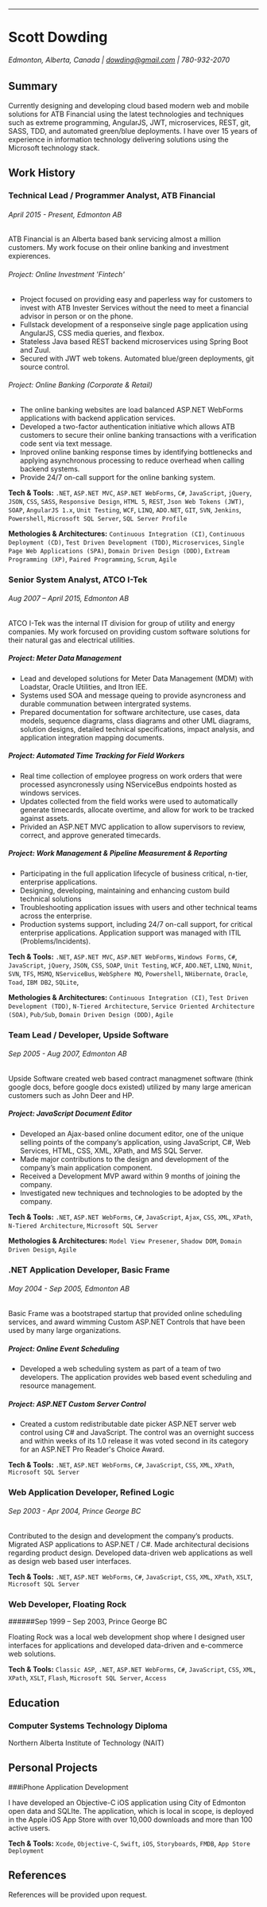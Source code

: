 ---
# Scott Dowding 	
###### Edmonton, Alberta, Canada | dowding@gmail.com  | 780-932-2070

## Summary

Currently designing and developing cloud based modern web and mobile solutions for ATB Financial using the latest technologies and techniques such as extreme programming, AngularJS, JWT, microservices, REST, git, SASS, TDD, and automated green/blue deployments. I have over 15 years of experience in information technology delivering solutions using the Microsoft technology stack.

## Work History

### Technical Lead / Programmer Analyst, ATB Financial	
###### April 2015 - Present, Edmonton AB
ATB Financial is an Alberta based bank servicing almost a million customers. My work focuse on their online banking and investment expierences.

###### Project: Online Investment 'Fintech'
* Project focused on providing easy and paperless way for customers to invest with ATB Invester Services without the need to meet a financial advisor in person or on the phone. 
* Fullstack development of a responseive single page application using AngularJS, CSS media queries, and flexbox.
* Stateless Java based REST backend microservices using Spring Boot and Zuul.
* Secured with JWT web tokens. Automated blue/green deployments, git source control.

###### Project: Online Banking (Corporate & Retail)
* The online banking websites are load balanced ASP.NET WebForms applications with backend application services.
* Developed a two-factor authentication initiative which allows ATB customers to secure their online banking transactions with a verification code sent via text message.
* Inproved online banking response times by identifying bottlenecks and applying asynchronous processing to reduce overhead when calling backend systems.
* Provide 24/7 on-call support for the online banking system.

**Tech & Tools:** 
`.NET`, `ASP.NET MVC`, `ASP.NET WebForms`, `C#`, `JavaScript`, `jQuery`, `JSON`, `CSS`, `SASS`, `Responsive Design`, `HTML 5`, `REST`, `Json Web Tokens (JWT)`, `SOAP`, `AngularJS 1.x`, `Unit Testing`, `WCF`, `LINQ`, `ADO.NET`, 
`GIT`, `SVN`, `Jenkins`, `Powershell`, 
`Microsoft SQL Server`, `SQL Server Profile`

**Methologies & Architectures:** 
`Continuous Integration (CI)`, `Continuous Deployment (CD)`, `Test Driven Development (TDD)`, 
`Microservices`, `Single Page Web Applications (SPA)`, `Domain Driven Design (DDD)`, 
`Extream Programming (XP)`, `Paired Programming`, `Scrum`, `Agile`

### Senior System Analyst, ATCO I-Tek	
###### Aug 2007 – April 2015, Edmonton AB
ATCO I-Tek was the internal IT division for group of utility and energy companies. My work forcused on providing custom software solutions for their natural gas and electrical utilities.

##### Project: Meter Data Management
* Lead and developed solutions for Meter Data Management (MDM) with Loadstar, Oracle Utilities, and Itron IEE.
* Systems used SOA and message queing to provide asyncroness and durable communation between intergrated systems.
* Prepared documentation for software architecture, use cases, data models, sequence diagrams, class diagrams and other UML diagrams, solution designs, detailed technical specifications, impact analysis, and application integration mapping documents. 

##### Project: Automated Time Tracking for Field Workers
* Real time collection of employee progress on work orders that were processed asyncronessly using NServiceBus endpoints hosted as windows services.
* Updates collected from the field works were used to automatically generate timecards, allocate overtime, and allow for work to be tracked against assets.
* Privided an ASP.NET MVC application to allow supervisors to review, correct, and approve generated timecards.

##### Project: Work Management & Pipeline Measurement & Reporting
* Participating in the full application lifecycle of business critical, n-tier, enterprise applications.
* Designing, developing, maintaining and enhancing custom build technical solutions
* Troubleshooting application issues with users and other technical teams across the enterprise.
* Production systems support, including 24/7 on-call support, for critical enterprise applications. Application support was managed with ITIL (Problems/Incidents).

**Tech & Tools:** 
`.NET`, `ASP.NET MVC`, `ASP.NET WebForms`, `Windows Forms`, `C#`, `JavaScript`, `jQuery`, `JSON`, `CSS`, `SOAP`, `Unit Testing`, `WCF`, `ADO.NET`, `LINQ`, `NUnit`, 
`SVN`, `TFS`, `MSMQ`, `NServiceBus`, `WebSphere MQ`, `Powershell`, `NHibernate`, 
`Oracle`, `Toad`, `IBM DB2`, `SQLite`, 

**Methologies & Architectures:** 
`Continuous Integration (CI)`, `Test Driven Development (TDD)`, `N-Tiered Architecture`, 
`Service Oriented Architecture (SOA)`, `Pub/Sub`, `Domain Driven Design (DDD)`, 
`Agile`

### Team Lead / Developer, Upside Software
###### Sep 2005 - Aug 2007, Edmonton AB

Upside Software created web based contract managmenet software (think google docs, before google docs existed) utilized by many large american customers such as John Deer and HP. 

##### Project: JavaScript Document Editor
* Developed an Ajax-based online document editor, one of the unique selling points of the company’s application, using JavaScript, C#, Web Services, HTML, CSS, XML, XPath, and MS SQL Server.
* Made major contributions to the design and development of the company’s main application component.
* Received a Development MVP award within 9 months of joining the company.
* Investigated new techniques and technologies to be adopted by the company.

**Tech & Tools:** 
`.NET`, `ASP.NET WebForms`, `C#`, `JavaScript`, `Ajax`, `CSS`, `XML`, `XPath`, `N-Tiered Architecture`,
`Microsoft SQL Server`

**Methologies & Architectures:** 
`Model View Presener`,
`Shadow DOM`, `Domain Driven Design`, 
`Agile`

### .NET Application Developer, Basic Frame
###### May 2004 - Sep 2005, Edmonton AB

Basic Frame was a bootstraped startup that provided online scheduling services, and award wimming Custom ASP.NET Controls that have been used by many large organizations.

##### Project: Online Event Scheduling
* Developed a web scheduling system as part of a team of two developers. The application provides web based event scheduling and resource management.

##### Project: ASP.NET Custom Server Control
* Created a custom redistributable date picker ASP.NET server web control using C# and JavaScript. The control was an overnight success and within weeks of its 1.0 release it was voted second in its category for an ASP.NET Pro Reader's Choice Award.

**Tech & Tools:** 
`.NET`, `ASP.NET WebForms`, `C#`, `JavaScript`, `CSS`, `XML`, `XPath`, 
`Microsoft SQL Server`

### Web Application Developer, Refined Logic	
###### Sep 2003 - Apr 2004, Prince George BC

Contributed to the design and development the company’s products. Migrated ASP applications to ASP.NET / C#. Made architectural decisions regarding product design. Developed data-driven web applications as well as design web based user interfaces.

**Tech & Tools:** 
`.NET`, `ASP.NET WebForms`, `C#`, `JavaScript`, `CSS`, `XML`, `XPath`, `XSLT`, 
`Microsoft SQL Server`

### Web Developer, Floating Rock
######Sep 1999 – Sep 2003, Prince George BC
 
Floating Rock was a local web development shop where I designed user interfaces for applications and developed data-driven and e-commerce web solutions.

**Tech & Tools:** 
`Classic ASP`, `.NET`, `ASP.NET WebForms`, `C#`, `JavaScript`, `CSS`, `XML`, `XPath`, `XSLT`, `Flash`, 
`Microsoft SQL Server`, `Access`

## Education

### Computer Systems Technology Diploma

Northern Alberta Institute of Technology (NAIT) 

## Personal Projects

###iPhone Application Development

I have developed an Objective-C iOS application using City of Edmonton open data and SQLIte. The application, which is local in scope, is deployed in the Apple iOS App Store with over 10,000 downloads and more than 100 active users.

**Tech & Tools:** 
`Xcode`, `Objective-C`, `Swift`, `iOS`, `Storyboards`, `FMDB`, `App Store Deployment`

## References

References will be provided upon request.
